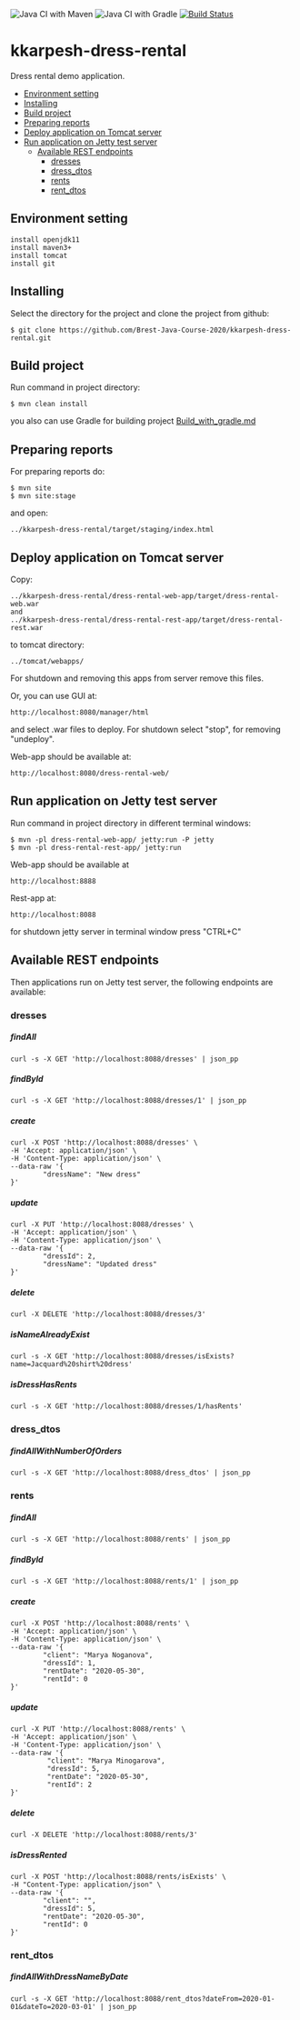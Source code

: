 ![Java CI with Maven](https://github.com/Brest-Java-Course-2020/kkarpesh-dress-rental/workflows/Java%20CI%20with%20Maven/badge.svg)
![Java CI with Gradle](https://github.com/Brest-Java-Course-2020/kkarpesh-dress-rental/workflows/Java%20CI%20with%20Gradle/badge.svg)
[![Build Status](https://travis-ci.org/Brest-Java-Course-2020/kkarpesh-dress-rental.svg?branch=master)](https://travis-ci.org/Brest-Java-Course-2020/kkarpesh-dress-rental)
# kkarpesh-dress-rental
Dress rental demo application.
+ [Environment setting](#Environment-setting)
+ [Installing](#Installing)
+ [Build project](#Build-project)
+ [Preparing reports](#Preparing-reports)
+ [Deploy application on Tomcat server](#Deploy-application-on-Tomcat-server)
+ [Run application on Jetty test server](#Run-application-on-Jetty-test-server)
    + [Available REST endpoints](#Available-REST-endpoints)
        + [dresses](#dresses)
        + [dress_dtos](#dress_dtos)
        + [rents](#rents)
        + [rent_dtos](#rent_dtos)

## Environment setting
```
install openjdk11
install maven3+
install tomcat
install git
```

## Installing
Select the directory for the project and clone the project from github:
```
$ git clone https://github.com/Brest-Java-Course-2020/kkarpesh-dress-rental.git
```
## Build project
Run command in project directory:
```
$ mvn clean install
```
you also can use Gradle for building project [Build_with_gradle.md](build_with_gradle.md)
## Preparing reports
For preparing reports do:
```
$ mvn site
$ mvn site:stage
```
and open:
```
../kkarpesh-dress-rental/target/staging/index.html
```
## Deploy application on Tomcat server
Copy:
```
../kkarpesh-dress-rental/dress-rental-web-app/target/dress-rental-web.war
and
../kkarpesh-dress-rental/dress-rental-rest-app/target/dress-rental-rest.war
```
to tomcat directory:
```
../tomcat/webapps/
```
For shutdown and removing this apps from server remove this files.

Or, you can use GUI at:
```
http://localhost:8080/manager/html
```
and select .war files to deploy.
For shutdown select "stop", for removing "undeploy".

Web-app should be available at:
```
http://localhost:8080/dress-rental-web/
```
## Run application on Jetty test server
Run command in project directory in different terminal windows:
```
$ mvn -pl dress-rental-web-app/ jetty:run -P jetty
$ mvn -pl dress-rental-rest-app/ jetty:run
```
Web-app should be available at
```
http://localhost:8888
```
Rest-app at:
```
http://localhost:8088
```
for shutdown jetty server in terminal window press "CTRL+C"
## Available REST endpoints
Then applications run on Jetty test server, the following endpoints are available:
### dresses

##### findAll
```
curl -s -X GET 'http://localhost:8088/dresses' | json_pp
```
##### findById
```
curl -s -X GET 'http://localhost:8088/dresses/1' | json_pp
```
##### create
```
curl -X POST 'http://localhost:8088/dresses' \
-H 'Accept: application/json' \
-H 'Content-Type: application/json' \
--data-raw '{
        "dressName": "New dress"
}'
```
##### update
```
curl -X PUT 'http://localhost:8088/dresses' \
-H 'Accept: application/json' \
-H 'Content-Type: application/json' \
--data-raw '{
        "dressId": 2,
        "dressName": "Updated dress"
}'
```
##### delete
```
curl -X DELETE 'http://localhost:8088/dresses/3'
```
##### isNameAlreadyExist
```
curl -s -X GET 'http://localhost:8088/dresses/isExists?name=Jacquard%20shirt%20dress'
```
##### isDressHasRents
```
curl -s -X GET 'http://localhost:8088/dresses/1/hasRents'
```
### dress_dtos

##### findAllWithNumberOfOrders
```
curl -s -X GET 'http://localhost:8088/dress_dtos' | json_pp
```
### rents

##### findAll
```
curl -s -X GET 'http://localhost:8088/rents' | json_pp
```
##### findById
```
curl -s -X GET 'http://localhost:8088/rents/1' | json_pp
```
##### create
```
curl -X POST 'http://localhost:8088/rents' \
-H 'Accept: application/json' \
-H 'Content-Type: application/json' \
--data-raw '{
        "client": "Marya Noganova",
        "dressId": 1,
        "rentDate": "2020-05-30",
        "rentId": 0
}'
```
##### update
```
curl -X PUT 'http://localhost:8088/rents' \
-H 'Accept: application/json' \
-H 'Content-Type: application/json' \
--data-raw '{
         "client": "Marya Minogarova",
         "dressId": 5,
         "rentDate": "2020-05-30",
         "rentId": 2
}'
```
##### delete
```
curl -X DELETE 'http://localhost:8088/rents/3'
```
##### isDressRented
```
curl -X POST 'http://localhost:8088/rents/isExists' \
-H "Content-Type: application/json" \
--data-raw '{
        "client": "",
        "dressId": 5,
        "rentDate": "2020-05-30",
        "rentId": 0
}'
```
### rent_dtos
##### findAllWithDressNameByDate
```
curl -s -X GET 'http://localhost:8088/rent_dtos?dateFrom=2020-01-01&dateTo=2020-03-01' | json_pp
```
